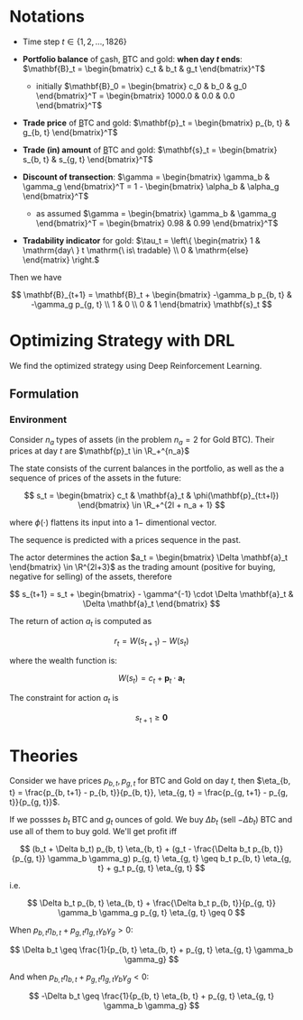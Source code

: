 
# Notations

- Time step $t \in \{ 1, 2, \dots, 1826 \}$

- **Portfolio balance** of <ins>c</ins>ash, <ins>B</ins>TC and <ins>g</ins>old: **when day $t$ ends**: $\mathbf{B}_t = \begin{bmatrix} c_t & b_t & g_t \end{bmatrix}^T$
  - initially $\mathbf{B}_0 = \begin{bmatrix} c_0 & b_0 & g_0 \end{bmatrix}^T = \begin{bmatrix} 1000.0 & 0.0 & 0.0 \end{bmatrix}^T$

- **Trade price** of <ins>B</ins>TC and <ins>g</ins>old: $\mathbf{p}_t = \begin{bmatrix} p_{b, t} & g_{b, t} \end{bmatrix}^T$

- **Trade (in) amount** of <ins>B</ins>TC and <ins>g</ins>old: $\mathbf{s}_t = \begin{bmatrix} s_{b, t} & s_{g, t} \end{bmatrix}^T$

- **Discount of transection**: $\gamma = \begin{bmatrix} \gamma_b & \gamma_g \end{bmatrix}^T = 1 - \begin{bmatrix} \alpha_b & \alpha_g \end{bmatrix}^T$
  - as assumed $\gamma = \begin{bmatrix} \gamma_b & \gamma_g \end{bmatrix}^T = \begin{bmatrix} 0.98 & 0.99 \end{bmatrix}^T$ 

- **Tradability indicator** for gold: $\tau_t = \left\{ \begin{matrix} 1 & \mathrm{day\ } t \mathrm{\ is\ tradable} \\ 0 & \mathrm{else} \end{matrix} \right.$ 

Then we have

$$
\mathbf{B}_{t+1} = \mathbf{B}_t + \begin{bmatrix} -\gamma_b p_{b, t} & -\gamma_g p_{g, t} \\ 1 & 0 \\ 0 & 1  \end{bmatrix} \mathbf{s}_t
$$

# Optimizing Strategy with DRL 

We find the optimized strategy using Deep Reinforcement Learning.

## Formulation

### Environment

Consider $n_a$ types of assets (in the problem $n_a = 2$ for Gold BTC). Their prices at day $t$ are $\mathbf{p}_t \in \R_+^{n_a}$

The state consists of the current balances in the portfolio, as well as the a sequence of prices of the assets in the future:

$$
s_t = \begin{bmatrix} c_t & \mathbf{a}_t & \phi(\mathbf{p}_{t:t+l}) \end{bmatrix} \in \R_+^{2l + n_a + 1}
$$

where $\phi(\cdot)$ flattens its input into a $1-$ dimentional vector.

The sequence is predicted with a prices sequence in the past.

The actor determines the action $a_t = \begin{bmatrix} \Delta \mathbf{a}_t \end{bmatrix} \in \R^{2l+3}$ as the trading amount (positive for buying, negative for selling) of the assets, therefore

$$
s_{t+1} = s_t + \begin{bmatrix} - \gamma^{-1} \cdot \Delta \mathbf{a}_t & \Delta \mathbf{a}_t \end{bmatrix}
$$

The return of action $a_t$ is computed as

$$
r_t = W(s_{t+1}) - W(s_t)
$$

where the wealth function is:

$$
W(s_t) = c_t + \mathbf{p}_t \cdot \mathbf{a}_t
$$

The constraint for action $a_t$ is

$$
s_{t+1} \geq \mathbf{0}
$$

# Theories

Consider we have prices $p_{b, t}, p_{g, t}$ for BTC and Gold on day $t$, then $\eta_{b, t} = \frac{p_{b, t+1} - p_{b, t}}{p_{b, t}}, \eta_{g, t} = \frac{p_{g, t+1} - p_{g, t}}{p_{g, t}}$.

If we possses $b_t$ BTC and $g_t$ ounces of gold. We buy $\Delta b_t$ (sell $-\Delta b_t$) BTC and use all of them to buy gold. We'll get profit iff

$$
(b_t + \Delta b_t) p_{b, t} \eta_{b, t} + (g_t - \frac{\Delta b_t p_{b, t}}{p_{g, t}} \gamma_b \gamma_g) p_{g, t} \eta_{g, t} \geq b_t p_{b, t} \eta_{g, t} + g_t p_{g, t} \eta_{g, t}
$$

i.e.

$$
\Delta b_t p_{b, t} \eta_{b, t} + \frac{\Delta b_t p_{b, t}}{p_{g, t}} \gamma_b \gamma_g p_{g, t} \eta_{g, t} \geq 0
$$

When $p_{b, t} \eta_{b, t} +  p_{g, t} \eta_{g, t} \gamma_b \gamma_g > 0$:

$$
\Delta b_t \geq \frac{1}{p_{b, t} \eta_{b, t} +  p_{g, t} \eta_{g, t} \gamma_b \gamma_g}
$$

And when $p_{b, t} \eta_{b, t} +  p_{g, t} \eta_{g, t} \gamma_b \gamma_g < 0$:


$$
-\Delta b_t \geq \frac{1}{p_{b, t} \eta_{b, t} +  p_{g, t} \eta_{g, t} \gamma_b \gamma_g}
$$
